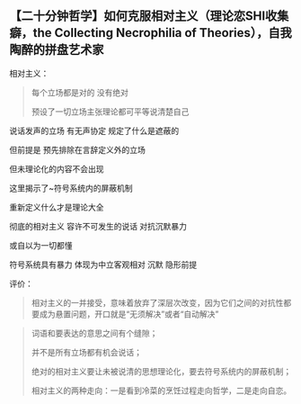 ## 【二十分钟哲学】如何克服相对主义（理论恋SHI收集癖，the Collecting Necrophilia of Theories），自我陶醉的拼盘艺术家

 

相对主义：

>  每个立场都是对的 没有绝对
>
> 预设了一切立场主张理论都可平等说清楚自己

 

说话发声的立场 有无声协定 规定了什么是遮蔽的

但前提是 预先排除在言辞定义外的立场

但未理论化的内容不会出现



这里揭示了~符号系统内的屏蔽机制



重新定义什么才是理论大全



彻底的相对主义 容许不可发生的说话 对抗沉默暴力

或自以为一切都懂



符号系统具有暴力  体现为中立客观相对  沉默 隐形前提

 

评价：

> 相对主义的一并接受，意味着放弃了深层次改变，因为它们之间的对抗性都要成为悬置问题，开口就是“无须解决”或者“自动解决”



> 词语和要表达的意思之间有个缝隙；
>
> 并不是所有立场都有机会说话；
>
> 绝对的相对主义要让未被说清的思想理论化，要去符号系统内的屏蔽机制；
>
> 相对主义的两种走向：一是看到冷菜的烹饪过程走向哲学，二是走向自恋。